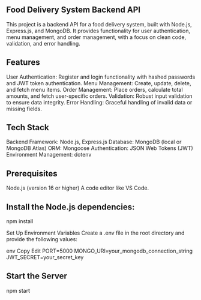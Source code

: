 ## Food Delivery System Backend API
This project is a backend API for a food delivery system, built with Node.js, Express.js, and MongoDB. It provides functionality for user authentication, menu management, and order management, with a focus on clean code, validation, and error handling.

## Features
User Authentication: Register and login functionality with hashed passwords and JWT token authentication.
Menu Management: Create, update, delete, and fetch menu items.
Order Management: Place orders, calculate total amounts, and fetch user-specific orders.
Validation: Robust input validation to ensure data integrity.
Error Handling: Graceful handling of invalid data or missing fields.

## Tech Stack
Backend Framework: Node.js, Express.js
Database: MongoDB (local or MongoDB Atlas)
ORM: Mongoose
Authentication: JSON Web Tokens (JWT)
Environment Management: dotenv 

## Prerequisites
Node.js (version 16 or higher) A code editor like VS Code.

## Install the Node.js dependencies:
npm install

Set Up Environment Variables Create a .env file in the root directory and provide the following values:

env
Copy
Edit
PORT=5000
MONGO_URI=your_mongodb_connection_string
JWT_SECRET=your_secret_key

## Start the Server
npm start
